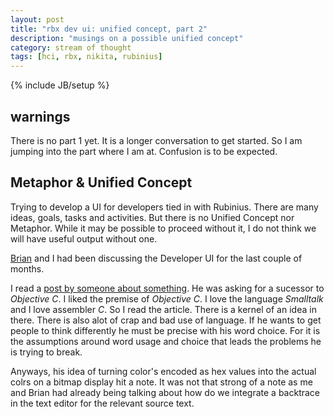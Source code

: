 ```yaml
---
layout: post
title: "rbx dev ui: unified concept, part 2"
description: "musings on a possible unified concept"
category: stream of thought
tags: [hci, rbx, nikita, rubinius]
---
```

{% include JB/setup %}

## warnings
There is no part 1 yet. It is a longer conversation to get started. So I am
jumping into the part where I am at. Confusion is to be expected.


## Metaphor & Unified Concept
Trying to develop a UI for developers tied in with Rubinius. There are many
ideas, goals, tasks and activities. But there is no Unified Concept nor
Metaphor. While it may be possible to proceed without it, I do not think we
will have useful output without one.

[Brian](http://brixen.github.io) and I had been discussing the Developer UI
for the last couple of months.  

I read a [post by someone about something](http://nearthespeedoflight.com/article/2014_03_17_objective_next). 
He was asking for a sucessor to _Objective C_. I liked the premise of
_Objective C_. I love the language _Smalltalk_ and I love assembler _C_. So I
read the article. There is a kernel of an idea in there. There is also alot of
crap and bad use of language. If he wants to get people to think differently
he must be precise with his word choice. For it is the assumptions around word
usage and choice that leads the problems he is trying to break.

Anyways, his idea of turning color's encoded as hex values into the actual
colrs on a bitmap display hit a note. It was not that strong of a note as me
and Brian had already being talking about how do we integrate a backtrace in
the text editor for the relevant source text.







